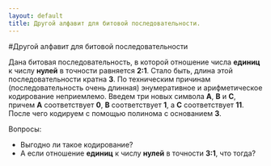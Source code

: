 ```yaml
---
layout: default
title: Другой алфавит для битовой последовательности.
---
```


#Другой алфавит для битовой последовательности

Дана битовая последовательность, в которой отношение числа **единиц** к числу
**нулей** в точности равняется **2:1**. Стало быть, длина этой
последовательности кратна **3**. По  техническим причинам (последовательность
очень длинная) энумеративное и арифметическое кодирование неприемлемо. Введем
три новых символа **A**, **B** и **C**, причем **A** соответствует **0**, **B**
соответствует **1**, а **C**  соответствует **11**. После чего кодируем с
помощью полинома с основанием **3**.

Вопросы:

* Выгодно ли такое кодирование?
* А если отношение **единиц** к числу **нулей** в точности **3:1**, что тогда?
